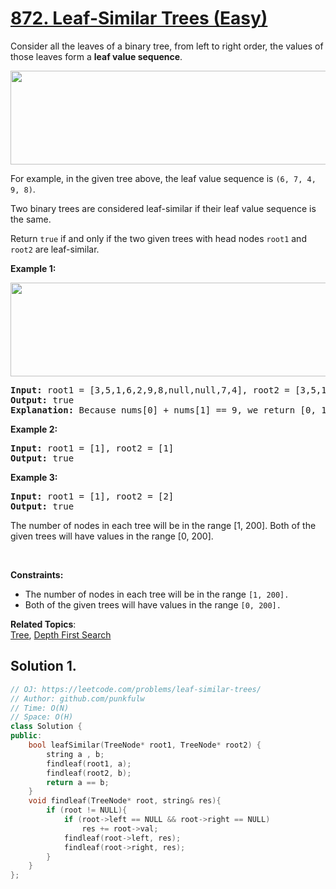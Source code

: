 # [872. Leaf-Similar Trees (Easy)](https://leetcode.com/problems/leaf-similar-trees/)

<p>Consider all the leaves of a binary tree, from left to right order, the values of those leaves form a <b>leaf value sequence</b>.</p>

<img alt="" src="https://s3-lc-upload.s3.amazonaws.com/uploads/2018/07/16/tree.png" style="width: 600px; height: 150px;">

For example, in the given tree above, the leaf value sequence is <code>(6, 7, 4, 9, 8)</code>.

Two binary trees are considered leaf-similar if their leaf value sequence is the same.

Return <code>true</code> if and only if the two given trees with head nodes <code>root1</code> and <code>root2</code> are leaf-similar.


<p><strong>Example 1:</strong></p>
<img alt="" src="https://assets.leetcode.com/uploads/2020/09/03/leaf-similar-1.jpg" style="width: 600px; height: 150px;">
<pre>
<strong>Input:</strong> root1 = [3,5,1,6,2,9,8,null,null,7,4], root2 = [3,5,1,6,7,4,2,null,null,null,null,null,null,9,8]
<strong>Output:</strong> true
<strong>Explanation:</strong> Because nums[0] + nums[1] == 9, we return [0, 1].
</pre>

<p><strong>Example 2:</strong></p>
<pre>
<strong>Input:</strong> root1 = [1], root2 = [1]
<strong>Output:</strong> true
</pre>


<p><strong>Example 3:</strong></p>
<pre>
<strong>Input:</strong> root1 = [1], root2 = [2]
<strong>Output:</strong> true
</pre>

The number of nodes in each tree will be in the range [1, 200].
Both of the given trees will have values in the range [0, 200].

<p>&nbsp;</p>
<p><strong>Constraints:</strong></p>

<ul>
  <li>The number of nodes in each tree will be in the range <code>[1, 200].</code></li>
  <li>Both of the given trees will have values in the range <code>[0, 200].</code></li>
</ul>



**Related Topics**:  
[Tree](https://leetcode.com/tag/tree/), [Depth First Search](https://leetcode.com/tag/depth-first-search/)



## Solution 1.

```cpp
// OJ: https://leetcode.com/problems/leaf-similar-trees/
// Author: github.com/punkfulw
// Time: O(N)
// Space: O(H)
class Solution {
public:
    bool leafSimilar(TreeNode* root1, TreeNode* root2) {
        string a , b;
        findleaf(root1, a);
        findleaf(root2, b);
        return a == b;
    }
    void findleaf(TreeNode* root, string& res){
        if (root != NULL){
            if (root->left == NULL && root->right == NULL)
                res += root->val;
            findleaf(root->left, res);
            findleaf(root->right, res);
        }
    }
};
```
